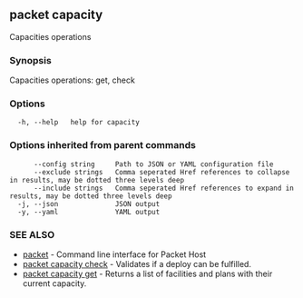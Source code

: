 ## packet capacity

Capacities operations

### Synopsis

Capacities operations: get, check

### Options

```
  -h, --help   help for capacity
```

### Options inherited from parent commands

```
      --config string     Path to JSON or YAML configuration file
      --exclude strings   Comma seperated Href references to collapse in results, may be dotted three levels deep
      --include strings   Comma seperated Href references to expand in results, may be dotted three levels deep
  -j, --json              JSON output
  -y, --yaml              YAML output
```

### SEE ALSO

* [packet](packet.md)	 - Command line interface for Packet Host
* [packet capacity check](packet_capacity_check.md)	 - Validates if a deploy can be fulfilled.
* [packet capacity get](packet_capacity_get.md)	 - Returns a list of facilities and plans with their current capacity.

